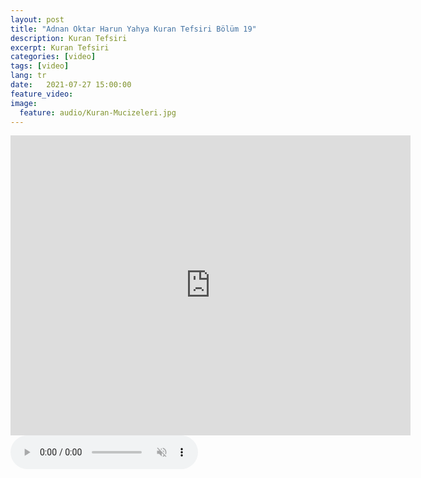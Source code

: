 ```yaml
---
layout: post
title: "Adnan Oktar Harun Yahya Kuran Tefsiri Bölüm 19"
description: Kuran Tefsiri
excerpt: Kuran Tefsiri
categories: [video]
tags: [video]
lang: tr
date:   2021-07-27 15:00:00
feature_video: 
image:
  feature: audio/Kuran-Mucizeleri.jpg
---
```




<div class="responsive-wrap">
<iframe width="640" height="480" src="https://www.youtube.com/embed/YSTISzR4kkA" title="YouTube video player" frameborder="0" allow="accelerometer; autoplay; clipboard-write; encrypted-media; gyroscope; picture-in-picture" allowfullscreen></iframe>
</div>


<audio controls autoplay muted>
  <source src="horse.ogg" type="audio/ogg">
  <source src="https://e.pcloud.link/publink/show?code=XZ8yb0ZalyAUpt3vDRYKr53mSxxgR47rHWy" type="audio/mpeg">
Your browser does not support the audio element.
</audio>
